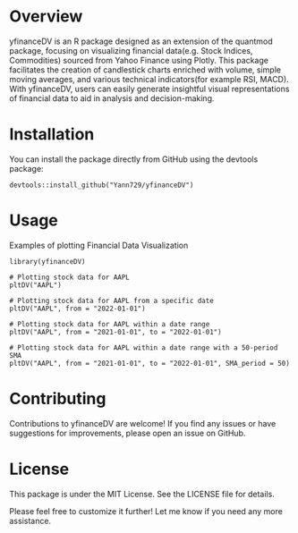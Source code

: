 # Overview
yfinanceDV is an R package designed as an extension of the quantmod package, focusing on visualizing financial data(e.g. Stock Indices, Commodities) sourced from Yahoo Finance using Plotly. 
This package facilitates the creation of candlestick charts enriched with volume, simple moving averages, and various technical indicators(for example RSI, MACD). 
With yfinanceDV, users can easily generate insightful visual representations of financial data to aid in analysis and decision-making.

# Installation
You can install the package directly from GitHub using the devtools package:
```
devtools::install_github("Yann729/yfinanceDV")
```

# Usage
Examples of plotting Financial Data Visualization
```
library(yfinanceDV)

# Plotting stock data for AAPL
pltDV("AAPL")

# Plotting stock data for AAPL from a specific date
pltDV("AAPL", from = "2022-01-01")

# Plotting stock data for AAPL within a date range
pltDV("AAPL", from = "2021-01-01", to = "2022-01-01")

# Plotting stock data for AAPL within a date range with a 50-period SMA
pltDV("AAPL", from = "2021-01-01", to = "2022-01-01", SMA_period = 50)
```
# Contributing
Contributions to yfinanceDV are welcome! If you find any issues or have suggestions for improvements, please open an issue on GitHub.

# License
This package is under the MIT License. See the LICENSE file for details.

Please feel free to customize it further! Let me know if you need any more assistance.
